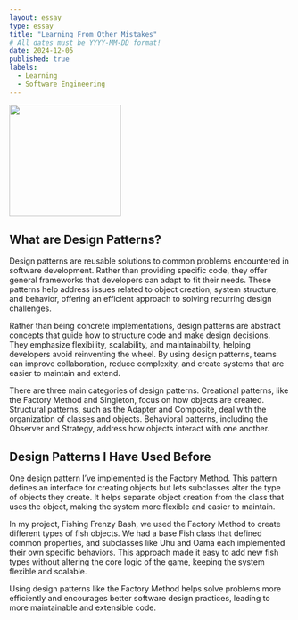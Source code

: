 ```yaml
---
layout: essay
type: essay
title: "Learning From Other Mistakes"
# All dates must be YYYY-MM-DD format!
date: 2024-12-05
published: true
labels:
  - Learning
  - Software Engineering
---
```


<img height="200px" class="rounded float-start pe-4" src="https://miro.medium.com/v2/resize:fit:720/1*t9pXNsn5rUaeECmNTA1m0Q.png">

## What are Design Patterns?

Design patterns are reusable solutions to common problems encountered in software development. Rather than providing specific code, they offer general frameworks that developers can adapt to fit their needs. These patterns help address issues related to object creation, system structure, and behavior, offering an efficient approach to solving recurring design challenges.

Rather than being concrete implementations, design patterns are abstract concepts that guide how to structure code and make design decisions. They emphasize flexibility, scalability, and maintainability, helping developers avoid reinventing the wheel. By using design patterns, teams can improve collaboration, reduce complexity, and create systems that are easier to maintain and extend.

There are three main categories of design patterns. Creational patterns, like the Factory Method and Singleton, focus on how objects are created. Structural patterns, such as the Adapter and Composite, deal with the organization of classes and objects. Behavioral patterns, including the Observer and Strategy, address how objects interact with one another.

## Design Patterns I Have Used Before

One design pattern I’ve implemented is the Factory Method. This pattern defines an interface for creating objects but lets subclasses alter the type of objects they create. It helps separate object creation from the class that uses the object, making the system more flexible and easier to maintain.

In my project, Fishing Frenzy Bash, we used the Factory Method to create different types of fish objects. We had a base Fish class that defined common properties, and subclasses like Uhu and Oama each implemented their own specific behaviors. This approach made it easy to add new fish types without altering the core logic of the game, keeping the system flexible and scalable.

Using design patterns like the Factory Method helps solve problems more efficiently and encourages better software design practices, leading to more maintainable and extensible code.


